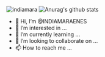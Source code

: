 ![indiamara](https://user-images.githubusercontent.com/57465331/120900948-28b93400-c60e-11eb-8964-fde257d81f5e.png)
![Anurag's github stats](https://github-readme-stats.vercel.app/api?username=indiamaraenes&show_icons=true&theme=gruvbox)
- 👋 Hi, I’m @INDIAMARAENES
- 👀 I’m interested in ...
- 🌱 I’m currently learning ...
- 💞️ I’m looking to collaborate on ...
- 📫 How to reach me ...
